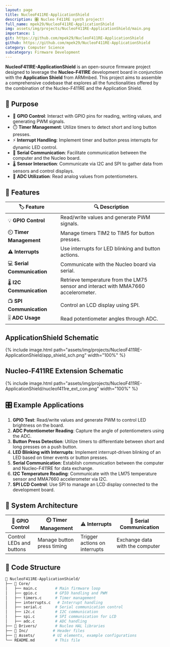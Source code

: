 ```yaml
---
layout: page
title: NucleoF411RE-ApplicationShield
description: 🎛️ Nucleo F411RE synth project!
full_name: mpek29/NucleoF411RE-ApplicationShield
img: assets/img/projects/NucleoF411RE-ApplicationShield/main.png
importance: 1
git: https://github.com/mpek29/NucleoF411RE-ApplicationShield
github: https://github.com/mpek29/NucleoF411RE-ApplicationShield
category: Computer Science
subcategory: Firmware Development
---
```



**NucleoF411RE-ApplicationShield** is an open-source firmware project designed to leverage the **Nucleo-F411RE** development board in conjunction with the **Application Shield** from ARMmbed. This project aims to assemble a comprehensive codebase that explores all the functionalities offered by the combination of the Nucleo-F411RE and the Application Shield.

## 🎯 Purpose

- 🔌 **GPIO Control**: Interact with GPIO pins for reading, writing values, and generating PWM signals.
- ⏱️ **Timer Management**: Utilize timers to detect short and long button presses.
- ⚡ **Interrupt Handling**: Implement timer and button press interrupts for dynamic LED control.
- 💬 **Serial Communication**: Facilitate communication between the computer and the Nucleo board.
- 🌡️ **Sensor Interaction**: Communicate via I2C and SPI to gather data from sensors and control displays.
- 🔄 **ADC Utilization**: Read analog values from potentiometers.

## 📝 Features

| 🏷️ Feature                | 🔍 Description                                 |
|--------------------------|-----------------------------------------------|
| 💡 **GPIO Control**       | Read/write values and generate PWM signals.   |
| ⏲️ **Timer Management**    | Manage timers TIM2 to TIM5 for button presses. |
| ⚠️ **Interrupts**         | Use interrupts for LED blinking and button actions. |
| 💻 **Serial Communication** | Communicate with the Nucleo board via serial. |
| 🌡️ **I2C Communication**  | Retrieve temperature from the LM75 sensor and interact with MMA7660 accelerometer. |
| 📺 **SPI Communication**   | Control an LCD display using SPI.             |
| 🎚️ **ADC Usage**         | Read potentiometer angles through ADC.        |

## ApplicationShield Schematic

{% include image.html path="assets/img/projects/NucleoF411RE-ApplicationShield/app_shield_sch.png" width="100%" %}

## Nucleo-F411RE Extension Schematic

{% include image.html path="assets/img/projects/NucleoF411RE-ApplicationShield/nucleof411re_ext_con.png" width="100%" %}

## 🎛️ Example Applications

1. **GPIO Test**: Read/write values and generate PWM to control LED brightness on the board.
2. **ADC Potentiometer Reading**: Capture the angle of potentiometers using the ADC.
3. **Button Press Detection**: Utilize timers to differentiate between short and long presses on a push button.
4. **LED Blinking with Interrupts**: Implement interrupt-driven blinking of an LED based on timer events or button presses.
5. **Serial Communication**: Establish communication between the computer and Nucleo-F411RE for data exchange.
6. **I2C Temperature Reading**: Communicate with the LM75 temperature sensor and MMA7660 accelerometer via I2C.
7. **SPI LCD Control**: Use SPI to manage an LCD display connected to the development board.


## 📐 System Architecture

| 🔌 GPIO Control | ⏲️ Timer Management | ⚠️ Interrupts | 💬 Serial Communication |
|----------------|---------------------|---------------|------------------------|
| Control LEDs and buttons | Manage button press timing | Trigger actions on interrupts | Exchange data with the computer |

## 📜 Code Structure

```bash
📁 NucleoF411RE-ApplicationShield/
├── 📂 Core/
│   ├── main.c        # Main firmware loop
│   ├── gpio.c        # GPIO handling and PWM
│   ├── timers.c      # Timer management
│   ├── interrupts.c   # Interrupt handling
│   ├── serial.c      # Serial communication control
│   ├── i2c.c         # I2C communication
│   ├── spi.c         # SPI communication for LCD
│   ├── adc.c         # ADC handling
├── 📂 Drivers/        # Nucleo HAL libraries
├── 📂 Inc/           # Header files
├── 📂 Assets/        # UI elements, example configurations
└── README.md         # This file
```

